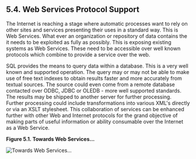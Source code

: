 <div id="websrvcsproto" class="section">

<div class="titlepage">

<div>

<div>

## 5.4. Web Services Protocol Support

</div>

</div>

</div>

The Internet is reaching a stage where automatic processes want to rely
on other sites and services presenting their uses in a standard way.
This is Web Services. What ever an organization or repository of data
contains the it needs to be exploited as fully as possibly. This is
exposing existing systems as Web Services. These need to be accessible
over well known protocols which combine to provide a service over the
web.

SQL provides the means to query data within a database. This is a very
well known and supported operation. The query may or may not be able to
make use of free text indexes to obtain results faster and more
accurately from textual sources. The source could even come from a
remote database contacted over ODBC, JDBC or OLEDB - more well supported
standards. The results may be shipped to another server for further
processing. Further processing could include transformations into
various XML's directly or via an XSLT stylesheet. This collaboration of
services can be enhanced further with other Web and Internet protocols
for the grand objective of making parts of useful information or ability
consumable over the Internet as a Web Service.

<div class="figure-float">

<div id="virtpyramid" class="figure">

**Figure 5.1. Towards Web Services...**

<div class="figure-contents">

<div class="mediaobject">

![Towards Web Services...](images/virtpyramid.jpg)

</div>

</div>

</div>

  

</div>

</div>
